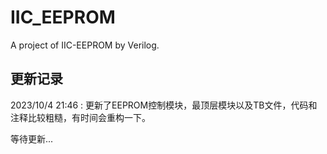 # IIC_EEPROM
A project of IIC-EEPROM by Verilog.

## 更新记录

2023/10/4 21:46  :  更新了EEPROM控制模块，最顶层模块以及TB文件，代码和注释比较粗糙，有时间会重构一下。

等待更新...
